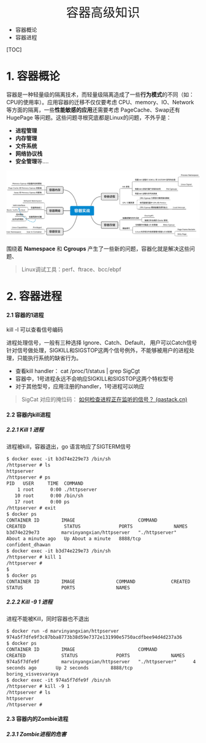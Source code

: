 <div align=center><font face="黑体" size=6>容器高级知识</font></div>

* 容器概论
* 容器进程



[TOC]



# 1. 容器概论

容器是一种轻量级的隔离技术，而轻量级隔离造成了一些**行为模式**的不同（如：CPU的使用率）。应用容器的迁移不仅仅要考虑 CPU、memory、IO、Network 等方面的隔离，一些**性能敏感的应用**还需要考虑 PageCache、Swap还有 HugePage 等问题。这些问题寻根究底都是Linux的问题，不外乎是：

* **进程管理**
* **内存管理**
* **文件系统**
* **网络协议栈**
* **安全管理**等....

![image-4-1-1](resource\image-4-1-1.png)

围绕着 **Namespace** 和 **Cgroups** 产生了一些新的问题，容器化就是解决这些问题、

> Linux调试工具：perf、ftrace、bcc/ebpf 



# 2. 容器进程

#### 2.1 容器的1进程

kill -l 可以查看信号编码

进程处理信号，一般有三种选择 Ignore、Catch、Default， 用户可以Catch信号针对信号做处理，SIGKILL和SIGSTOP这两个信号例外，不能够被用户的进程处理，只能执行系统的缺省行为。

* 查看kill handler： cat /proc/1/status | grep SigCgt
* 容器中，1号进程永远不会响应SIGKILL和SIGSTOP这两个特权型号
* 对于其他型号，应用注册的handler，1号进程可以响应

>  SigCat 对应的掩位码： [如何检查进程正在监听的信号？ (qastack.cn)](https://qastack.cn/unix/85364/how-can-i-check-what-signals-a-process-is-listening-to)

#### 2.2 容器内kill进程

##### 2.2.1 Kill 1 进程

进程被kill，容器退出，go 语言响应了SIGTERM信号

```shell
$ docker exec -it b3d74e229e73 /bin/sh
/httpserver # ls
httpserver
/httpserver # ps
PID   USER     TIME  COMMAND
    1 root      0:00 ./httpserver
   10 root      0:00 /bin/sh
   17 root      0:00 ps
/httpserver # exit
$ docker ps
CONTAINER ID        IMAGE                       COMMAND             CREATED              STATUS              PORTS               NAMES
b3d74e229e73        marvinyangxian/httpserver   "./httpserver"      About a minute ago   Up About a minute   8888/tcp            confident_dhawan
$ docker exec -it b3d74e229e73 /bin/sh
/httpserver # kill 1
/httpserver # 
$ 
$ docker ps
CONTAINER ID        IMAGE               COMMAND             CREATED             STATUS              PORTS               NAMES
```

##### 2.2.2 Kill -9 1 进程

进程不能被Kill，同时容器也不退出

```shell
$ docker run -d marvinyangxian/httpserver
974a5f7dfe9f3c87bba8773b38d59e7372e131990e5750acdfbee94d4d237a36
$ docker ps
CONTAINER ID        IMAGE                       COMMAND             CREATED             STATUS              PORTS               NAMES
974a5f7dfe9f        marvinyangxian/httpserver   "./httpserver"      4 seconds ago       Up 2 seconds        8888/tcp            boring_visvesvaraya
$ docker exec -it 974a5f7dfe9f /bin/sh
/httpserver # kill -9 1
/httpserver # ls
httpserver
/httpserver # 
```

#### 2.3 容器内的Zombie进程

##### 2.3.1 Zombie进程的危害

##### 
